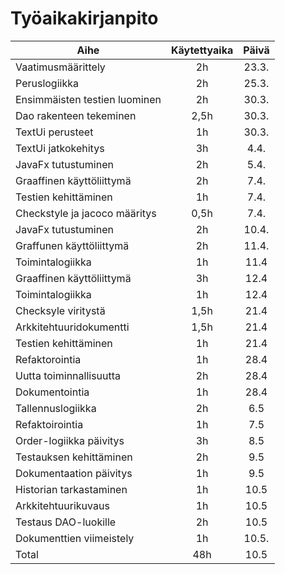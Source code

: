 <h1> Työaikakirjanpito </h1>

|              Aihe           |  Käytettyaika |   Päivä  |
|-----------------------------|:-------------:|:--------:|
|Vaatimusmäärittely           |      2h       |  23.3.   | 
|Peruslogiikka                |      2h       |  25.3.   |
|Ensimmäisten testien luominen|      2h       |  30.3.   |
|Dao rakenteen tekeminen      |      2,5h     |  30.3.   |
|TextUi perusteet             |      1h       |  30.3.   |
|TextUi jatkokehitys          |      3h	      |   4.4.   |
|JavaFx tutustuminen          |      2h       |   5.4.   |
|Graaffinen käyttöliittymä    |      2h       |   7.4.   |
|Testien kehittäminen         |      1h       |   7.4.   |
|Checkstyle ja jacoco määritys|    0,5h       |   7.4.   |
|JavaFx tutustuminen          |      2h       |  10.4.   |
|Graffunen käyttöliittymä     |      2h       |  11.4.   |
|Toimintalogiikka             |      1h       |  11.4    |
|Graaffinen käyttöliittymä    |      3h       |  12.4    |
|Toimintalogiikka             |      1h       |  12.4    |
|Checksyle viritystä	      |    1,5h	      |  21.4    |
|Arkkitehtuuridokumentti      |    1,5h       |  21.4    |
|Testien kehittäminen         |      1h       |  21.4    |
|Refaktorointia               |      1h       |  28.4    |
|Uutta toiminnallisuutta      |      2h       |  28.4    |
|Dokumentointia               |      1h       |  28.4    |
|Tallennuslogiikka            |      2h       |   6.5    |
|Refaktoirointia              |      1h       |   7.5    |
|Order-logiikka päivitys      |      3h       |   8.5    |
|Testauksen kehittäminen      |      2h       |   9.5    |
|Dokumentaation päivitys      |      1h       |   9.5    |
|Historian tarkastaminen      |      1h       |   10.5   |
|Arkkitehtuurikuvaus          |      1h       |   10.5   |
|Testaus DAO-luokille         |      2h       |   10.5   |
|Dokumenttien viimeistely     |      1h       |   10.5.  |
|Total                        |     48h       |   10.5   |

